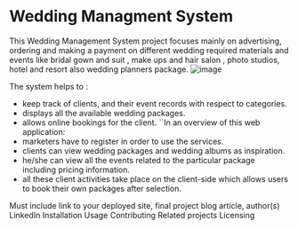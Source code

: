 # Wedding Managment System
This Wedding Management System project focuses mainly on advertising, ordering and making a payment on different wedding required materials and events like bridal gown and suit , make ups and hair salon , photo studios, hotel and resort also wedding planners package. ![image](https://user-images.githubusercontent.com/105107714/224115493-a7782dda-76ac-4159-b50a-338217d3c3eb.png)

The system helps to :
* keep track of clients, and their event records with respect to categories. 
* displays all the available wedding packages.  
* allows online bookings for the client.
``In an overview of this web application:
* marketers have to register in order to use the services. 
* clients can view wedding packages and wedding albums as inspiration. 
* he/she can view all the events related to the particular package including pricing information. 
* all these client activities take place on the client-side which allows users to book their own packages after selection. 

Must include link to your deployed site, final project blog article, author(s) LinkedIn
Installation
Usage
Contributing
Related projects
Licensing
